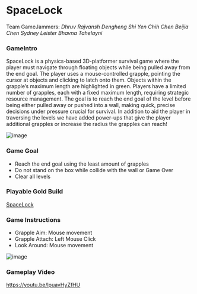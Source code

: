 # SpaceLock

Team GameJammers: *Dhruv Rajvansh Dengheng Shi* *Yen Chih Chen* *Beijia Chen* *Sydney Leister* *Bhavna Tahelayni*

### GameIntro

SpaceLock is a physics-based 3D-platformer survival game where the player must navigate through floating objects while being pulled away from the end goal. The player uses a mouse-controlled grapple, pointing the cursor at objects and clicking to latch onto them. Objects within the grapple’s maximum length are highlighted in green. Players have a limited number of grapples, each with a fixed maximum length, requiring strategic resource management. The goal is to reach the end goal of the level before being either pulled away or pushed into a wall, making quick, precise decisions under pressure crucial for survival.  In addition to aid the player in traversing the levels we have added power-ups that give the player additional grapples or increase the radius the grapples can reach!

![image](https://github.com/user-attachments/assets/2635002e-4655-4748-8bd8-961d4b690d76)

### Game Goal

- Reach the end goal using the least amount of grapples
- Do not stand on the box while collide with the wall or Game Over
- Clear all levels

### Playable Gold Build

[SpaceLock](https://lucisar.github.io/Gold/) 

### Game Instructions

- Grapple Aim: Mouse movement 
- Grapple Attach: Left Mouse Click 
- Look Around: Mouse movement

![image](https://github.com/user-attachments/assets/d5364c13-8703-4db3-aad5-46e9ecc46658)



### Gameplay Video

https://youtu.be/lpuavHyZfHU
